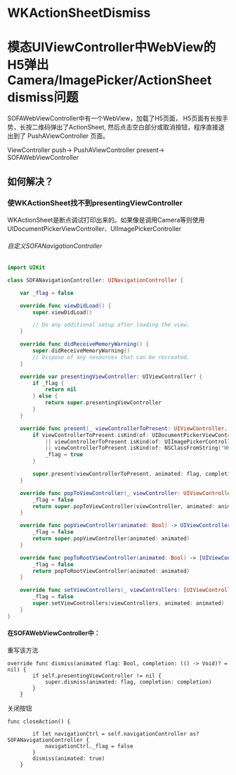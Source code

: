 # WKActionSheetDismiss

# 模态UIViewController中WebView的H5弹出Camera/ImagePicker/ActionSheet dismiss问题

SOFAWebViewController中有一个WebView，加载了H5页面， H5页面有长按手势，长按二维码弹出了ActionSheet, 然后点击空白部分或取消按钮，程序直接退出到了 PushAViewController 页面。

ViewController push-> PushAViewController present-> SOFAWebViewController

## 如何解决？

### 使WKActionSheet找不到presentingViewController

WKActionSheet是断点调试打印出来的。如果像是调用Camera等则使用UIDocumentPickerViewController、UIImagePickerController

###### 自定义SOFANavigationController

``` swift
import UIKit

class SOFANavigationController: UINavigationController {

    var _flag = false

    override func viewDidLoad() {
        super.viewDidLoad()

        // Do any additional setup after loading the view.
    }

    override func didReceiveMemoryWarning() {
        super.didReceiveMemoryWarning()
        // Dispose of any resources that can be recreated.
    }

    override var presentingViewController: UIViewController? {
        if _flag {
            return nil
        } else {
            return super.presentingViewController
        }
    }

    override func present(_ viewControllerToPresent: UIViewController, animated flag: Bool, completion: (() -> Void)? = nil) {
        if viewControllerToPresent.isKind(of: UIDocumentPickerViewController.self)
            || viewControllerToPresent.isKind(of: UIImagePickerController.self)
            || viewControllerToPresent.isKind(of: NSClassFromString("WKActionSheet")!) {
            _flag = true
        }

        super.present(viewControllerToPresent, animated: flag, completion: completion)
    }

    override func popToViewController(_ viewController: UIViewController, animated: Bool) -> [UIViewController]? {
        _flag = false
        return super.popToViewController(viewController, animated: animated)
    }

    override func popViewController(animated: Bool) -> UIViewController? {
        _flag = false
        return super.popViewController(animated: animated)
    }

    override func popToRootViewController(animated: Bool) -> [UIViewController]? {
        _flag = false
        return popToRootViewController(animated: animated)
    }

    override func setViewControllers(_ viewControllers: [UIViewController], animated: Bool) {
        _flag = false
        super.setViewControllers(viewControllers, animated: animated)
    }
}
```

#### 在SOFAWebViewController中：

重写该方法

```
override func dismiss(animated flag: Bool, completion: (() -> Void)? = nil) {
        if self.presentingViewController != nil {
            super.dismiss(animated: flag, completion: completion)
        }
    }
```

关闭按钮

```
func closeAction() {

        if let navigationCtrl = self.navigationController as? SOFANavigationController {
            navigationCtrl._flag = false
        }
        dismiss(animated: true)
    }
```
